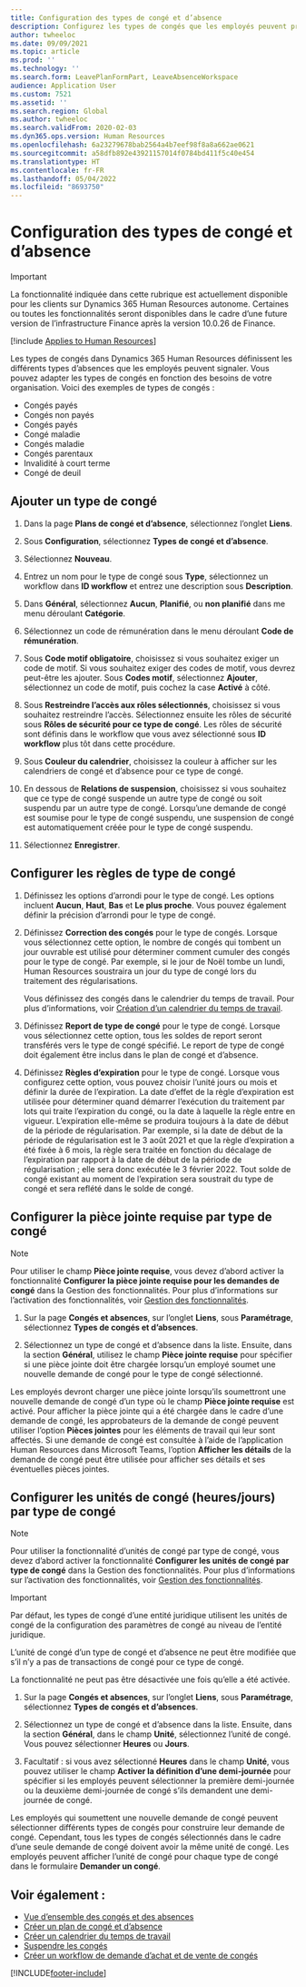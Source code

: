 ```yaml
---
title: Configuration des types de congé et d’absence
description: Configurez les types de congés que les employés peuvent prendre dans Dynamics 365 Human Resources.
author: twheeloc
ms.date: 09/09/2021
ms.topic: article
ms.prod: ''
ms.technology: ''
ms.search.form: LeavePlanFormPart, LeaveAbsenceWorkspace
audience: Application User
ms.custom: 7521
ms.assetid: ''
ms.search.region: Global
ms.author: twheeloc
ms.search.validFrom: 2020-02-03
ms.dyn365.ops.version: Human Resources
ms.openlocfilehash: 6a23279678bab2564a4b7eef98f8a8a662ae0621
ms.sourcegitcommit: a58dfb892e43921157014f0784bd411f5c40e454
ms.translationtype: HT
ms.contentlocale: fr-FR
ms.lasthandoff: 05/04/2022
ms.locfileid: "8693750"
---
```

# <a name="configure-leave-and-absence-types"></a>Configuration des types de congé et d’absence

> [!Important]
> La fonctionnalité indiquée dans cette rubrique est actuellement disponible pour les clients sur Dynamics 365 Human Resources autonome. Certaines ou toutes les fonctionnalités seront disponibles dans le cadre d’une future version de l’infrastructure Finance après la version 10.0.26 de Finance.

[!include [Applies to Human Resources](../includes/applies-to-hr.md)]

Les types de congés dans Dynamics 365 Human Resources définissent les différents types d’absences que les employés peuvent signaler. Vous pouvez adapter les types de congés en fonction des besoins de votre organisation. Voici des exemples de types de congés :

- Congés payés
- Congés non payés
- Congés payés
- Congé maladie
- Congés maladie
- Congés parentaux
- Invalidité à court terme
- Congé de deuil

## <a name="add-a-leave-type"></a>Ajouter un type de congé

1. Dans la page **Plans de congé et d’absence**, sélectionnez l’onglet **Liens**.

2. Sous **Configuration**, sélectionnez **Types de congé et d’absence**.

3. Sélectionnez **Nouveau**.

4. Entrez un nom pour le type de congé sous **Type**, sélectionnez un workflow dans **ID workflow** et entrez une description sous **Description**.

5. Dans **Général**, sélectionnez **Aucun**, **Planifié**, ou **non planifié** dans me menu déroulant **Catégorie**.

6. Sélectionnez un code de rémunération dans le menu déroulant **Code de rémunération**.

7. Sous **Code motif obligatoire**, choisissez si vous souhaitez exiger un code de motif. Si vous souhaitez exiger des codes de motif, vous devrez peut-être les ajouter. Sous **Codes motif**, sélectionnez **Ajouter**, sélectionnez un code de motif, puis cochez la case **Activé** à côté.

8. Sous **Restreindre l’accès aux rôles sélectionnés**, choisissez si vous souhaitez restreindre l’accès. Sélectionnez ensuite les rôles de sécurité sous **Rôles de sécurité pour ce type de congé**. Les rôles de sécurité sont définis dans le workflow que vous avez sélectionné sous **ID workflow** plus tôt dans cette procédure.

9. Sous **Couleur du calendrier**, choisissez la couleur à afficher sur les calendriers de congé et d’absence pour ce type de congé. 

10. En dessous de **Relations de suspension**, choisissez si vous souhaitez que ce type de congé suspende un autre type de congé ou soit suspendu par un autre type de congé. Lorsqu’une demande de congé est soumise pour le type de congé suspendu, une suspension de congé est automatiquement créée pour le type de congé suspendu. 

10. Sélectionnez **Enregistrer**.

## <a name="configure-leave-type-rules"></a>Configurer les règles de type de congé

1. Définissez les options d’arrondi pour le type de congé. Les options incluent **Aucun**, **Haut**, **Bas** et **Le plus proche**. Vous pouvez également définir la précision d’arrondi pour le type de congé.

2. Définissez **Correction des congés** pour le type de congés. Lorsque vous sélectionnez cette option, le nombre de congés qui tombent un jour ouvrable est utilisé pour déterminer comment cumuler des congés pour le type de congé. Par exemple, si le jour de Noël tombe un lundi, Human Resources soustraira un jour du type de congé lors du traitement des régularisations.

   Vous définissez des congés dans le calendrier du temps de travail. Pour plus d’informations, voir [Création d’un calendrier du temps de travail](hr-leave-and-absence-working-time-calendar.md).
   
 3. Définissez **Report de type de congé** pour le type de congé. Lorsque vous sélectionnez cette option, tous les soldes de report seront transférés vers le type de congé spécifié. Le report de type de congé doit également être inclus dans le plan de congé et d’absence. 
 
4. Définissez **Règles d’expiration** pour le type de congé. Lorsque vous configurez cette option, vous pouvez choisir l’unité jours ou mois et définir la durée de l’expiration. La date d’effet de la règle d’expiration est utilisée pour déterminer quand démarrer l’exécution du traitement par lots qui traite l’expiration du congé, ou la date à laquelle la règle entre en vigueur. L’expiration elle-même se produira toujours à la date de début de la période de régularisation. Par exemple, si la date de début de la période de régularisation est le 3 août 2021 et que la règle d’expiration a été fixée à 6 mois, la règle sera traitée en fonction du décalage de l’expiration par rapport à la date de début de la période de régularisation ; elle sera donc exécutée le 3 février 2022. Tout solde de congé existant au moment de l’expiration sera soustrait du type de congé et sera reflété dans le solde de congé.
 
## <a name="configure-the-required-attachment-per-leave-type"></a>Configurer la pièce jointe requise par type de congé

> [!NOTE]
> Pour utiliser le champ **Pièce jointe requise**, vous devez d’abord activer la fonctionnalité **Configurer la pièce jointe requise pour les demandes de congé** dans la Gestion des fonctionnalités. Pour plus d’informations sur l’activation des fonctionnalités, voir [Gestion des fonctionnalités](hr-admin-manage-features.md).

1. Sur la page **Congés et absences**, sur l’onglet **Liens**, sous **Paramétrage**, sélectionnez **Types de congés et d’absences**.

2. Sélectionnez un type de congé et d’absence dans la liste. Ensuite, dans la section **Général**, utilisez le champ **Pièce jointe requise** pour spécifier si une pièce jointe doit être chargée lorsqu’un employé soumet une nouvelle demande de congé pour le type de congé sélectionné. 

Les employés devront charger une pièce jointe lorsqu’ils soumettront une nouvelle demande de congé d’un type où le champ **Pièce jointe requise** est activé. Pour afficher la pièce jointe qui a été chargée dans le cadre d’une demande de congé, les approbateurs de la demande de congé peuvent utiliser l’option **Pièces jointes** pour les éléments de travail qui leur sont affectés. Si une demande de congé est consultée à l’aide de l’application Human Resources dans Microsoft Teams, l’option **Afficher les détails** de la demande de congé peut être utilisée pour afficher ses détails et ses éventuelles pièces jointes.

## <a name="configure-leave-units-hoursdays-per-leave-type"></a>Configurer les unités de congé (heures/jours) par type de congé

> [!NOTE]
> Pour utiliser la fonctionnalité d’unités de congé par type de congé, vous devez d’abord activer la fonctionnalité **Configurer les unités de congé par type de congé** dans la Gestion des fonctionnalités. Pour plus d’informations sur l’activation des fonctionnalités, voir [Gestion des fonctionnalités](hr-admin-manage-features.md).

> [!IMPORTANT]
> Par défaut, les types de congé d’une entité juridique utilisent les unités de congé de la configuration des paramètres de congé au niveau de l’entité juridique.
> 
> L’unité de congé d’un type de congé et d’absence ne peut être modifiée que s’il n’y a pas de transactions de congé pour ce type de congé.
> 
> La fonctionnalité ne peut pas être désactivée une fois qu’elle a été activée.

1. Sur la page **Congés et absences**, sur l’onglet **Liens**, sous **Paramétrage**, sélectionnez **Types de congés et d’absences**.

2. Sélectionnez un type de congé et d’absence dans la liste. Ensuite, dans la section **Général**, dans le champ **Unité**, sélectionnez l’unité de congé. Vous pouvez sélectionner **Heures** ou **Jours**.

3. Facultatif : si vous avez sélectionné **Heures** dans le champ **Unité**, vous pouvez utiliser le champ **Activer la définition d’une demi-journée** pour spécifier si les employés peuvent sélectionner la première demi-journée ou la deuxième demi-journée de congé s’ils demandent une demi-journée de congé.

Les employés qui soumettent une nouvelle demande de congé peuvent sélectionner différents types de congés pour construire leur demande de congé. Cependant, tous les types de congés sélectionnés dans le cadre d’une seule demande de congé doivent avoir la même unité de congé. Les employés peuvent afficher l’unité de congé pour chaque type de congé dans le formulaire **Demander un congé**.

## <a name="see-also"></a>Voir également :

- [Vue d’ensemble des congés et des absences](hr-leave-and-absence-overview.md)
- [Créer un plan de congé et d’absence](hr-leave-and-absence-plans.md)
- [Créer un calendrier du temps de travail](hr-leave-and-absence-working-time-calendar.md)
- [Suspendre les congés](hr-leave-and-absence-suspend-leave.md)
- [Créer un workflow de demande d’achat et de vente de congés](hr-leave-and-absence-buy-sell-workflow.md)



[!INCLUDE[footer-include](../includes/footer-banner.md)]
